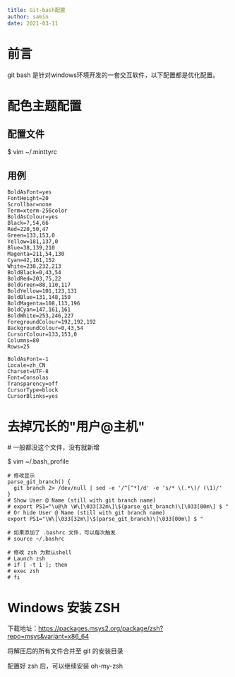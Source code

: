 ```yaml
title: Git-bash配置 
author: samin
date: 2021-03-11
```

# 前言

git bash 是针对windows环境开发的一套交互软件，以下配置都是优化配置。

# 配色主题配置

## 配置文件

\$ vim ~/.minttyrc

## 用例

```properties
BoldAsFont=yes
FontHeight=20
Scrollbar=none
Term=xterm-256color
BoldAsColour=yes
Black=7,54,66
Red=220,50,47
Green=133,153,0
Yellow=181,137,0
Blue=38,139,210
Magenta=211,54,130
Cyan=42,161,152
White=238,232,213
BoldBlack=0,43,54
BoldRed=203,75,22
BoldGreen=88,110,117
BoldYellow=101,123,131
BoldBlue=131,148,150
BoldMagenta=108,113,196
BoldCyan=147,161,161
BoldWhite=253,246,227
ForegroundColour=192,192,192
BackgroundColour=0,43,54
CursorColour=133,153,0
Columns=80
Rows=25

BoldAsFont=-1
Locale=zh_CN
Charset=UTF-8
Font=Consolas
Transparency=off
CursorType=block
CursorBlinks=yes
```

# 去掉冗长的"用户@主机"

\# 一般都没这个文件，没有就新增

\$ vim ~/.bash_profile

```shell
# 修改显示
parse_git_branch() {
  git branch 2> /dev/null | sed -e '/^[^*]/d' -e 's/* \(.*\)/ (\1)/'
}
# Show User @ Name (still with git branch name)
# export PS1="\u@\h \W\[\033[32m\]\$(parse_git_branch)\[\033[00m\] $ "
# Or hide User @ Name (still with git branch name)
export PS1="\W\[\033[32m\]\$(parse_git_branch)\[\033[00m\] $ "

# 如果添加了 .bashrc 文件，可以每次触发
# source ~/.bashrc

# 修改 zsh 为默认shell
# Launch zsh
# if [ -t 1 ]; then
# exec zsh
# fi
```

# Windows 安装 ZSH

下载地址：https://packages.msys2.org/package/zsh?repo=msys&variant=x86_64

将解压后的所有文件合并至 git 的安装目录

配置好 zsh 后，可以继续安装 oh-my-zsh
